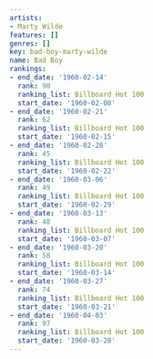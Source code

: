 ```yaml
---
artists:
- Marty Wilde
features: []
genres: []
key: bad-boy-marty-wilde
name: Bad Boy
rankings:
- end_date: '1960-02-14'
  rank: 90
  ranking_list: Billboard Hot 100
  start_date: '1960-02-08'
- end_date: '1960-02-21'
  rank: 62
  ranking_list: Billboard Hot 100
  start_date: '1960-02-15'
- end_date: '1960-02-28'
  rank: 45
  ranking_list: Billboard Hot 100
  start_date: '1960-02-22'
- end_date: '1960-03-06'
  rank: 49
  ranking_list: Billboard Hot 100
  start_date: '1960-02-29'
- end_date: '1960-03-13'
  rank: 48
  ranking_list: Billboard Hot 100
  start_date: '1960-03-07'
- end_date: '1960-03-20'
  rank: 58
  ranking_list: Billboard Hot 100
  start_date: '1960-03-14'
- end_date: '1960-03-27'
  rank: 74
  ranking_list: Billboard Hot 100
  start_date: '1960-03-21'
- end_date: '1960-04-03'
  rank: 97
  ranking_list: Billboard Hot 100
  start_date: '1960-03-28'
---
```


